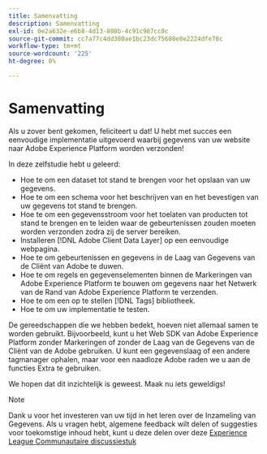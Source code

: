 ```yaml
---
title: Samenvatting
description: Samenvatting
exl-id: 0e2a632e-e6b8-4d13-808b-4c91c987cc0c
source-git-commit: cc7a77c4dd380ae1bc23dc75608e8e2224dfe78c
workflow-type: tm+mt
source-wordcount: '225'
ht-degree: 0%

---
```


# Samenvatting

Als u zover bent gekomen, feliciteert u dat! U hebt met succes een eenvoudige implementatie uitgevoerd waarbij gegevens van uw website naar Adobe Experience Platform worden verzonden!

In deze zelfstudie hebt u geleerd:

* Hoe te om een dataset tot stand te brengen voor het opslaan van uw gegevens.
* Hoe te om een schema voor het beschrijven van en het bevestigen van uw gegevens tot stand te brengen.
* Hoe te om een gegevensstroom voor het toelaten van producten tot stand te brengen en te leiden waar de gebeurtenissen zouden moeten worden verzonden zodra zij de server bereiken.
* Installeren [!DNL Adobe Client Data Layer] op een eenvoudige webpagina.
* Hoe te om gebeurtenissen en gegevens in de Laag van Gegevens van de Cliënt van Adobe te duwen.
* Hoe te om regels en gegevenselementen binnen de Markeringen van Adobe Experience Platform te bouwen om gegevens naar het Netwerk van de Rand van Adobe Experience Platform te verzenden.
* Hoe te om een op te stellen [!DNL Tags] bibliotheek.
* Hoe te om uw implementatie te testen.

De gereedschappen die we hebben bedekt, hoeven niet allemaal samen te worden gebruikt. Bijvoorbeeld, kunt u het Web SDK van Adobe Experience Platform zonder Markeringen of zonder de Laag van de Gegevens van de Cliënt van de Adobe gebruiken. U kunt een gegevenslaag of een andere tagmanager ophalen, maar voor een naadloze Adobe raden we u aan de functies Extra te gebruiken.

We hopen dat dit inzichtelijk is geweest. Maak nu iets geweldigs!

>[!NOTE]
>
>Dank u voor het investeren van uw tijd in het leren over de Inzameling van Gegevens. Als u vragen hebt, algemene feedback wilt delen of suggesties voor toekomstige inhoud hebt, kunt u deze delen over deze [Experience League Communautaire discussiestuk](https://experienceleaguecommunities.adobe.com/t5/adobe-experience-platform-launch/tutorial-discussion-use-adobe-experience-platform-data/m-p/543877)